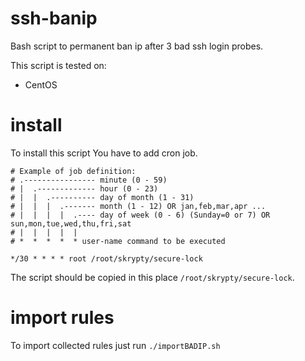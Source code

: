 ssh-banip
=========

Bash script to permanent ban ip after 3 bad ssh login probes.

This script is tested on:

* CentOS



install
=========

To install this script You have to add cron job.

```
# Example of job definition:
# .---------------- minute (0 - 59)
# |  .------------- hour (0 - 23)
# |  |  .---------- day of month (1 - 31)
# |  |  |  .------- month (1 - 12) OR jan,feb,mar,apr ...
# |  |  |  |  .---- day of week (0 - 6) (Sunday=0 or 7) OR sun,mon,tue,wed,thu,fri,sat
# |  |  |  |  |
# *  *  *  *  * user-name command to be executed

*/30 * * * * root /root/skrypty/secure-lock
```

The script should be copied in this place `/root/skrypty/secure-lock`.


import rules
=========

To import collected rules just run `./importBADIP.sh`

